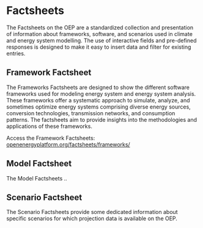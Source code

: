 # Factsheets

The Factsheets on the OEP are a standardized collection and presentation of 
information about frameworks, software, and scenarios used in climate and 
energy system modelling. 
The use of interactive fields and pre-defined responses is designed to make 
it easy to insert data and filter for existing entries.

## Framework Factsheet

The Frameworks Factsheets are designed to show the different software frameworks 
used for modeling energy system and energy system analysis. 
These frameworks offer a systematic approach to simulate, analyze, 
and sometimes optimize energy systems comprising diverse energy sources, 
conversion technologies, transmission networks, and consumption patterns. 
The factsheets aim to provide insights into the methodologies and applications 
of these frameworks.

Access the Framework Factsheets: [openenergyplatform.org/factsheets/frameworks/](https://openenergyplatform.org/factsheets/frameworks/)

## Model Factsheet

The Model Factsheets ..

## Scenario Factsheet

The Scenario Factsheets provide some dedicated information about specific 
scenarios for which projection data is available on the OEP. 